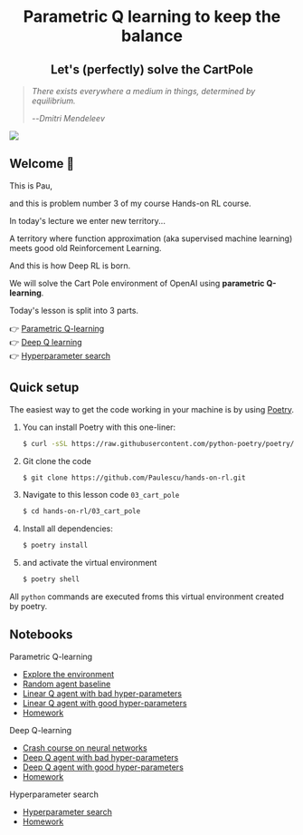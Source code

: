 <div align="center">
<h1>Parametric Q learning to keep the balance</h1>
<h2>Let's (perfectly) solve the CartPole</h2>
</div>

> *There exists everywhere a medium in things, determined by equilibrium.*
>
> --_Dmitri Mendeleev_

![](http://datamachines.xyz/wp-content/uploads/2022/01/pexels-yogendra-singh-1701202.jpg)

## Welcome 🤗

This is Pau,

and this is problem number 3 of my course Hands-on RL course.

In today's lecture we enter new territory...

A territory where function approximation (aka supervised machine learning)
meets good old Reinforcement Learning.

And this is how Deep RL is born.

We will solve the Cart Pole environment of OpenAI using **parametric Q-learning**.

Today's lesson is split into 3 parts.

👉 [Parametric Q-learning](http://datamachines.xyz/2022/01/18/hands-on-reinforcement-learning-course-part-4-parametric-q-learning/)  
👉 [Deep Q learning](http://datamachines.xyz/2022/02/11/hands-on-reinforcement-learning-course-part-5-deep-q-learning/)  
👉 [Hyperparameter search]()


## Quick setup

The easiest way to get the code working in your machine is by using [Poetry](https://python-poetry.org/docs/#installation).


1. You can install Poetry with this one-liner:
    ```bash
    $ curl -sSL https://raw.githubusercontent.com/python-poetry/poetry/master/get-poetry.py | python -
    ```

2. Git clone the code
    ```bash
    $ git clone https://github.com/Paulescu/hands-on-rl.git 
    ```

3. Navigate to this lesson code `03_cart_pole`
    ```bash
    $ cd hands-on-rl/03_cart_pole
    ```

4. Install all dependencies:
    ```bash
    $ poetry install
    ```

5. and activate the virtual environment
    ```bash
    $ poetry shell
    ```

All `python` commands are executed froms this virtual environment created by poetry.

## Notebooks

Parametric Q-learning
- [Explore the environment](notebooks/00_environment.ipynb)
- [Random agent baseline](notebooks/01_random_agent_baseline.ipynb)
- [Linear Q agent with bad hyper-parameters](notebooks/02_linear_q_agent_bad_hyperparameters.ipynb)
- [Linear Q agent with good hyper-parameters](notebooks/03_linear_q_agent_good_hyperparameters.ipynb)
- [Homework](notebooks/04_homework.ipynb)

Deep Q-learning
- [Crash course on neural networks](notebooks/05_crash_course_on_neural_nets.ipynb)
- [Deep Q agent with bad hyper-parameters](notebooks/06_deep_q_agent_bad_hyperparameters.ipynb)
- [Deep Q agent with good hyper-parameters](notebooks/07_deep_q_agent_good_hyperparameters.ipynb)
- [Homework](notebooks/08_homework.ipynb)

Hyperparameter search
- [Hyperparameter search](notebooks/09_hyperparameter_search.ipynb)
- [Homework](notebooks/10_homework.ipynb)
